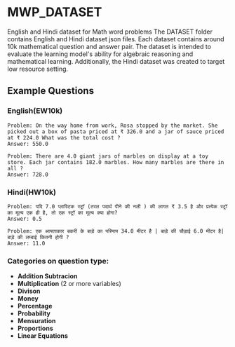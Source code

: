 # MWP_DATASET
English and Hindi dataset for Math word problems
The DATASET folder contains English and Hindi dataset json files. Each dataset contains around 10k mathematical question and answer pair. The dataset is intended to evaluate the learning model's ability for algebraic reasoning and mathematical learning. Additionally, the Hindi dataset was created to target low resource setting.

## Example Questions
### English(EW10k)
```
Problem: On the way home from work, Rosa stopped by the market. She picked out a box of pasta priced at ₹ 326.0 and a jar of sauce priced at ₹ 224.0 What was the total cost ?
Answer: 550.0

Problem: There are 4.0 giant jars of marbles on display at a toy store. Each jar contains 182.0 marbles. How many marbles are there in all ?
Answer: 728.0

```
### Hindi(HW10k)
```
Problem: यदि 7.0 प्लास्टिक स्ट्रॉ (तरल पदार्थ पीने की नली ) की लागत ₹ 3.5 है और प्रत्येक स्ट्रॉ का मूल्य एक ही है, तो एक स्ट्रॉ का मूल्य क्या होगा?
Answer: 0.5

Problem: एक आयताकार बकरी के बाड़े का परिमाप 34.0 मीटर है | बाड़े की चौड़ाई 6.0 मीटर है| बाड़े की लम्बाई कितनी होगी ?
Answer: 11.0
```

### Categories on question type:

* **Addition Subtracion**
* **Multiplication** (2 or more variables)
* **Divison**
* **Money**
* **Percentage** 
* **Probability**
* **Mensuration**
* **Proportions**
* **Linear Equations** 

